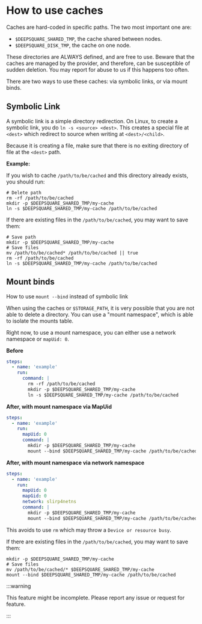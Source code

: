 # How to use caches

Caches are hard-coded in specific paths. The two most important one are:

- `$DEEPSQUARE_SHARED_TMP`, the cache shared between nodes.
- `$DEEPSQUARE_DISK_TMP`, the cache on one node.

These directories are ALWAYS defined, and are free to use. Beware that the caches are managed by the provider, and therefore, can be susceptible of sudden deletion. You may report for abuse to us if this happens too often.

There are two ways to use these caches: via symbolic links, or via mount binds.

## Symbolic Link

A symbolic link is a simple directory redirection. On Linux, to create a symbolic link, you do `ln -s <source> <dest>`. This creates a special file at `<dest>` which redirect to source when writing at `<dest>/<child>`.

Because it is creating a file, make sure that there is no exiting directory of file at the `<dest>` path.

**Example:**

If you wish to cache `/path/to/be/cached` and this directory already exists, you should run:

```shell
# Delete path
rm -rf /path/to/be/cached
mkdir -p $DEEPSQUARE_SHARED_TMP/my-cache
ln -s $DEEPSQUARE_SHARED_TMP/my-cache /path/to/be/cached
```

If there are existing files in the `/path/to/be/cached`, you may want to save them:

```shell
# Save path
mkdir -p $DEEPSQUARE_SHARED_TMP/my-cache
# Save files
mv /path/to/be/cached* /path/to/be/cached || true
rm -rf /path/to/be/cached
ln -s $DEEPSQUARE_SHARED_TMP/my-cache /path/to/be/cached
```

## Mount binds

How to use `mount --bind` instead of symbolic link

When using the caches or `$STORAGE_PATH`, it is very possible that you are not able to delete a directory. You can use a "mount namespace", which is able to isolate the mounts table.

Right now, to use a mount namespace, you can either use a network namespace or `mapUid: 0`.

**Before**

```yaml
steps:
  - name: 'example'
    run:
      command: |
        rm -rf /path/to/be/cached
        mkdir -p $DEEPSQUARE_SHARED_TMP/my-cache
        ln -s $DEEPSQUARE_SHARED_TMP/my-cache /path/to/be/cached
```

**After, with mount namespace via MapUid**

```yaml
steps:
  - name: 'example'
    run:
      mapUid: 0
      command: |
        mkdir -p $DEEPSQUARE_SHARED_TMP/my-cache
        mount --bind $DEEPSQUARE_SHARED_TMP/my-cache /path/to/be/cached
```

**After, with mount namespace via network namespace**

```yaml
steps:
  - name: 'example'
    run:
      mapUid: 0
      mapGid: 0
      network: slirp4netns
      command: |
        mkdir -p $DEEPSQUARE_SHARED_TMP/my-cache
        mount --bind $DEEPSQUARE_SHARED_TMP/my-cache /path/to/be/cached
```

This avoids to use `rm` which may throw a `Device or resource busy`.

If there are existing files in the `/path/to/be/cached`, you may want to save them:

```shell
mkdir -p $DEEPSQUARE_SHARED_TMP/my-cache
# Save files
mv /path/to/be/cached/* $DEEPSQUARE_SHARED_TMP/my-cache
mount --bind $DEEPSQUARE_SHARED_TMP/my-cache /path/to/be/cached
```

:::warning

This feature might be incomplete. Please report any issue or request for feature.

:::
